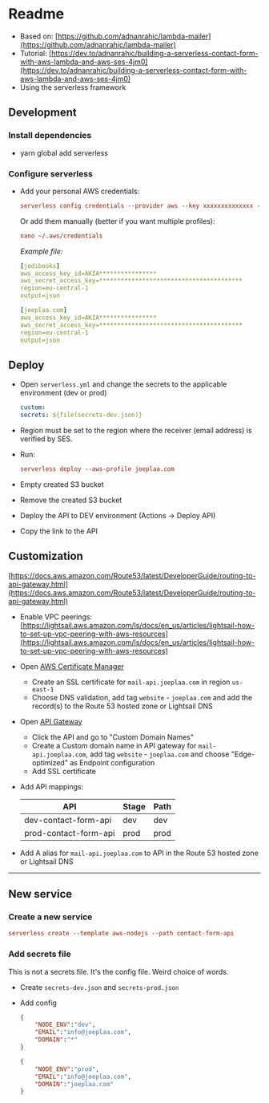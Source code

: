 # Readme

* Based on: [https://github.com/adnanrahic/lambda-mailer](https://github.com/adnanrahic/lambda-mailer)
* Tutorial: [https://dev.to/adnanrahic/building-a-serverless-contact-form-with-aws-lambda-and-aws-ses-4jm0](https://dev.to/adnanrahic/building-a-serverless-contact-form-with-aws-lambda-and-aws-ses-4jm0)
* Using the serverless framework

## Development

### Install dependencies

* yarn global add serverless

### Configure serverless

* Add your personal AWS credentials:

    ```ini
    serverless config credentials --provider aws --key xxxxxxxxxxxxxx --secret xxxxxxxxxxxxxx
    ```

    Or add them manually (better if you want multiple profiles):

    ```ini
    nano ~/.aws/credentials
    ```

    *Example file:*

    ```yaml
    [jodibooks]
    aws_access_key_id=AKIA****************
    aws_secret_access_key=****************************************
    region=eu-central-1
    output=json

    [joeplaa.com]
    aws_access_key_id=AKIA****************
    aws_secret_access_key=****************************************
    region=eu-central-1
    output=json
    ```

## Deploy

* Open `serverless.yml` and change the secrets to the applicable environment (dev or prod)

    ```yaml
    custom:
    secrets: ${file(secrets-dev.json)}
    ```

* Region must be set to the region where the receiver (email address) is verified by SES.
* Run:

    ```ini
    serverless deploy --aws-profile joeplaa.com
    ```

* Empty created S3 bucket
* Remove the created S3 bucket
* Deploy the API to DEV environment (Actions -> Deploy API)
* Copy the link to the API

## Customization

[https://docs.aws.amazon.com/Route53/latest/DeveloperGuide/routing-to-api-gateway.html](https://docs.aws.amazon.com/Route53/latest/DeveloperGuide/routing-to-api-gateway.html)

* Enable VPC peerings: [https://lightsail.aws.amazon.com/ls/docs/en_us/articles/lightsail-how-to-set-up-vpc-peering-with-aws-resources](https://lightsail.aws.amazon.com/ls/docs/en_us/articles/lightsail-how-to-set-up-vpc-peering-with-aws-resources)
* Open [AWS Certificate Manager](https://console.aws.amazon.com/acm/home?region=us-east-1#/privatewizard/)
  * Create an SSL certificate for `mail-api.joeplaa.com` in region `us-east-1`
  * Choose DNS validation, add tag `website` - `joeplaa.com` and add the record(s) to the Route 53 hosted zone or Lightsail DNS
* Open [API Gateway](https://eu-central-1.console.aws.amazon.com/apigateway/main/apis?region=eu-central-1)
  * Click the API and go to "Custom Domain Names"
  * Create a Custom domain name in API gateway for `mail-api.joeplaa.com`, add tag `website` - `joeplaa.com` and choose "Edge-optimized" as Endpoint configuration
  * Add SSL certificate
* Add API mappings:

    |API                    |Stage|Path|
    |-----------------------|-----|----|
    |dev-contact-form-api   |dev  |dev |
    |prod-contact-form-api  |prod |prod|

* Add A alias for `mail-api.joeplaa.com` to API in the Route 53 hosted zone or Lightsail DNS

* * *

## New service

### Create a new service

```ini
serverless create --template aws-nodejs --path contact-form-api
```

### Add secrets file

This is not a secrets file. It's the config file. Weird choice of words.

* Create `secrets-dev.json` and `secrets-prod.json`
* Add config

    ```json
    {
        "NODE_ENV":"dev",
        "EMAIL":"info@joeplaa.com",
        "DOMAIN":"*"
    }
    ```

    ```json
    {
        "NODE_ENV":"prod",
        "EMAIL":"info@joeplaa.com",
        "DOMAIN":"joeplaa.com"
    }
    ```
